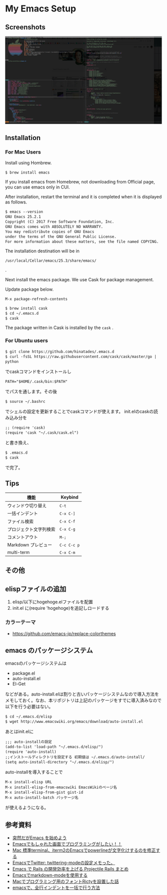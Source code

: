 # My Emacs Setup


## Screenshots

![image](./images/screenshots/multi-term.png)

## Installation

### For Mac Users

Install using Hombrew.

```
$ brew install emacs
```

If you install emacs from Homebrew, not downloading from Official page, you can use emacs only in CUI.

After installation, restart the terminal and it is completed when it is displayed as follows.

```
$ emacs --version
GNU Emacs 25.2.1
Copyright (C) 2017 Free Software Foundation, Inc.
GNU Emacs comes with ABSOLUTELY NO WARRANTY.
You may redistribute copies of GNU Emacs
under the terms of the GNU General Public License.
For more information about these matters, see the file named COPYING.
```

The installation destination will be in

```
/usr/local/Cellar/emacs/25.3/share/emacs/
```
.

Next install the emacs package. We use Cask for package management.

Update package below.

```
M-x package-refresh-contents
```

```
$ brew install cask
$ cd ~/.emacs.d
$ cask
```

The package written in Cask is installed by the `cask` .

### For Ubuntu users

```
$ git clone https://github.com/hinatades/.emacs.d
$ curl -fsSL https://raw.githubusercontent.com/cask/cask/master/go | python
```
でcaskコマンドをインストールし

```.bashrc
PATH="$HOME/.cask/bin:$PATH"
```

でパスを通します。その後

```
$ source ~/.bashrc
```

でシェルの設定を更新することでcaskコマンドが使えます。
init.elのcaskの読み込み分を

```
;; (require 'cask)
(require 'cask "~/.cask/cask.el")
```

と書き換え、

```
$ .emacs.d
$ cask
```

で完了。

## Tips

| 機能                   | Keybind     |
|------------------------|-------------|
| ウィンドウ切り替え     | `C-t`       |
| 一括インデント         | `C-x C-]`   |
| ファイル検索           | `C-x C-f`   |
| プロジェクト文字列検索 | `C-x C-g`   |
| コメントアウト         | `M-;`       |
| Markdown プレビュー    | `C-c C-c p` |
| multi-term             | `C-x C-m`   |


## その他

## elispファイルの追加

1. elisp/以下にhogehoge.elファイルを配置
2. init.el に(require 'hogehoge)を追記しロードする

### カラーテーマ

- https://github.com/emacs-jp/replace-colorthemes

## emacs のパッケージシステム

emacsのパッケージシステムは

- package.el
- auto-install.el
- El-Get

などがある。auto-install.elは割りと古いパッケージシステムなので導入方法をメモしておく。なお、本リポジトリは上記のパッケージをすでに導入済みなので以下を行う必要はない。

```
$ cd ~/.emacs.d/elisp
$ wget http://www.emacswiki.org/emacs/download/auto-install.el
```

あとはinit.elに

```
;;; auto-installの設定
(add-to-list 'load-path "~/.emacs.d/elisp/")
(require 'auto-install)
;;インストールディレクトリを設定する 初期値は ~/.emacs.d/auto-install/
(setq auto-install-directory "~/.emacs.d/elisp/")
```

auto-installを導入することで

```
M-x install-elisp URL
M-x install-elisp-from-emacswiki EmacsWikiのページ名
M-x install-elisp-from-gist gist-id
M-x auto-install-batch パッケージ名 
```

が使えるようになる。


## 参考資料

- [突然だがEmacs を始めよう](https://qiita.com/bussorenre/items/bbe757ef87e16c3d31ff)
- [Emacsでもしゃれた画面でプログラミングがしたい！！](https://qiita.com/itome0403/items/05dc50f6bfbdfb04c0cf)
- [Mac 標準terminal、iterm2のEmacsでpowerlineが文字化けするのを修正する](https://joppot.info/2017/04/17/3824)
- [EmacsでTwitter: twittering-modeの設定メモった。](http://fukuyama.co/twittering-mode)
- [Emacs で Rails の開発効率を上げる Projectile Rails まとめ](https://qiita.com/elbowroomer/items/8e3c4b075a181f224591)
- [Emacsでmarkdown-modeを使用する](http://moonstruckdrops.github.io/blog/2013/03/24/markdown-mode/)
- [Macでプログラミング用のフォントRictyを設置した話](https://qiita.com/park-jh/items/3c5b9b4aa5619a3631b3)
- [emacsで、全行インデントを一括で行う方法](https://qiita.com/AnchorBlues/items/2e216f730c1e9b84a593)
